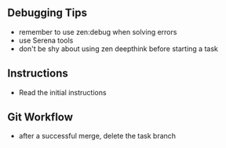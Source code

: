 ## Debugging Tips
- remember to use zen:debug when solving errors
- use Serena tools
- don't be shy about using zen deepthink before starting a task

## Instructions
- Read the initial instructions

## Git Workflow
- after a successful merge, delete the task branch